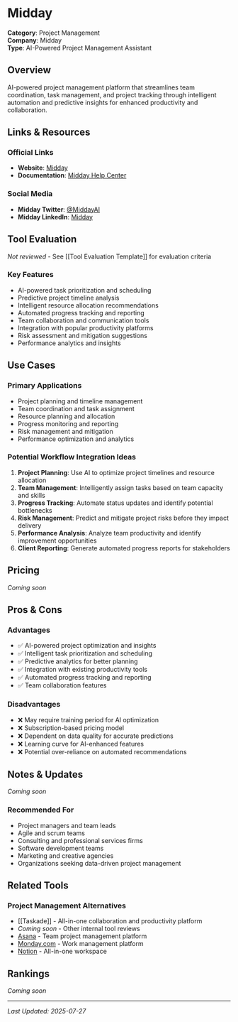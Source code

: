 # Midday

**Category**: Project Management  
**Company**: Midday  
**Type**: AI-Powered Project Management Assistant  

## Overview

AI-powered project management platform that streamlines team coordination, task management, and project tracking through intelligent automation and predictive insights for enhanced productivity and collaboration.

## Links & Resources

### Official Links
- **Website**: [Midday](https://midday.ai/)
- **Documentation**: [Midday Help Center](https://help.midday.ai/)

### Social Media
- **Midday Twitter**: [@MiddayAI](https://twitter.com/MiddayAI)
- **Midday LinkedIn**: [Midday](https://www.linkedin.com/company/midday-ai/)

## Tool Evaluation

*Not reviewed* - See [[Tool Evaluation Template]] for evaluation criteria

### Key Features
- AI-powered task prioritization and scheduling
- Predictive project timeline analysis
- Intelligent resource allocation recommendations
- Automated progress tracking and reporting
- Team collaboration and communication tools
- Integration with popular productivity platforms
- Risk assessment and mitigation suggestions
- Performance analytics and insights

## Use Cases

### Primary Applications
- Project planning and timeline management
- Team coordination and task assignment
- Resource planning and allocation
- Progress monitoring and reporting
- Risk management and mitigation
- Performance optimization and analytics

### Potential Workflow Integration Ideas
1. **Project Planning**: Use AI to optimize project timelines and resource allocation
2. **Team Management**: Intelligently assign tasks based on team capacity and skills
3. **Progress Tracking**: Automate status updates and identify potential bottlenecks
4. **Risk Management**: Predict and mitigate project risks before they impact delivery
5. **Performance Analysis**: Analyze team productivity and identify improvement opportunities
6. **Client Reporting**: Generate automated progress reports for stakeholders

## Pricing

*Coming soon*

## Pros & Cons

### Advantages
- ✅ AI-powered project optimization and insights
- ✅ Intelligent task prioritization and scheduling
- ✅ Predictive analytics for better planning
- ✅ Integration with existing productivity tools
- ✅ Automated progress tracking and reporting
- ✅ Team collaboration features

### Disadvantages
- ❌ May require training period for AI optimization
- ❌ Subscription-based pricing model
- ❌ Dependent on data quality for accurate predictions
- ❌ Learning curve for AI-enhanced features
- ❌ Potential over-reliance on automated recommendations

## Notes & Updates

*Coming soon*

### Recommended For
- Project managers and team leads
- Agile and scrum teams
- Consulting and professional services firms
- Software development teams
- Marketing and creative agencies
- Organizations seeking data-driven project management

## Related Tools

### Project Management Alternatives
- [[Taskade]] - All-in-one collaboration and productivity platform
- *Coming soon* - Other internal tool reviews
- [Asana](https://asana.com) - Team project management platform
- [Monday.com](https://monday.com) - Work management platform
- [Notion](https://notion.so) - All-in-one workspace

## Rankings

*Coming soon*

---

*Last Updated: 2025-07-27*